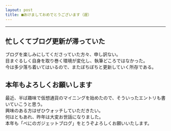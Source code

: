 ```yaml
---
layout: post
title: ■あけましておめでとうございます（遅）
---
```

---

## **忙しくてブログ更新が滞っていた**
ブログを楽しみにしてくださっていた方々、申し訳ない。  
目まぐるしく自身を取り巻く環境が変化し、執筆どころではなかった。  
今は多少落ち着いてはいるので、またぼちぼちと更新していく所存である。  


## **本年もよろしくお願いします**
最近、半ば趣味で仮想通貨のマイニングを始めたので、そういったエントリも書いていこうと思う。  
興味のある方はぜひウォッチしていただきたい。  
何はともあれ、昨年は大変お世話になりました。  
本年も「べにのガジェットブログ」をとうぞよろしくお願いいたします。

